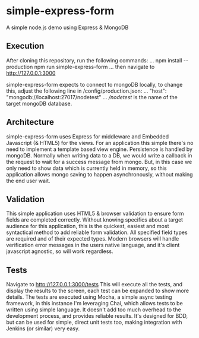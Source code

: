 # simple-express-form
A simple node.js demo using Express & MongoDB

## Execution
After cloning this repository, run the following commands:
...
npm install --production
npm run simple-express-form
...
then navigate to http://127.0.0.1:3000

simple-express-form expects to connect to mongoDB locally, to change this, adjust the following line in /config/production.json:
...
"host": "mongodb://localhost:27017/nodetest"
...
*/nodetest* is the name of the target mongoDB database.

## Architecture
simple-express-form uses Express for middleware and Embedded Javascript (& HTML5) for the views. For an application this simple there's no need to implement a template based view engine.
Persistence is handled by mongoDB. Normally when writing data to a DB, we would write a callback in the request to wait for a success message from mongo. But, in this case we only need to show data which is currently held in memory, so this application allows mongo saving to happen asynchronously, without making the end user wait.

## Validation
This simple application uses HTML5 & browser validation to ensure form fields are completed correctly. Without knowing specifics about a target audience for this application, this is the quickest, easiest and most syntactical method to add reliable form validation. All specified field types are required and of their expected types. Modern browsers will handle verification error messages in the users native language, and it's client javascript agnostic, so will work regardless.

## Tests
Navigate to http://127.0.0.1:3000/tests
This will execute all the tests, and display the results to the screen, each test can be expanded to show more details. The tests are executed using Mocha, a simple async testing framework, in this instance I'm leveraging Chai, which allows tests to be written using simple language. It doesn't add too much overhead to the development process, and provides reliable results. It's designed for BDD, but can be used for simple, direct unit tests too, making integration with Jenkins (or similar) very easy.
